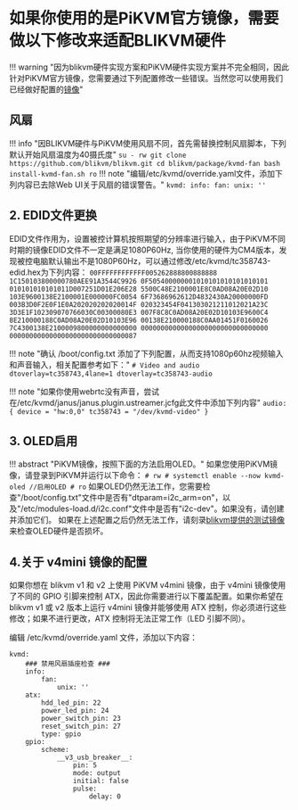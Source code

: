 # 如果你使用的是PiKVM官方镜像，需要做以下修改来适配BLIKVM硬件
!!! warning "因为blikvm硬件实现方案和PiKVM硬件实现方案并不完全相同，因此针对PiKVM官方镜像，您需要通过下列配置修改一些错误。当然您可以使用我们已经做好配置的[镜像](./flashing_os.md)"

## **风扇**
!!! info "因BLIKVM硬件与PiKVM使用风扇不同，首先需替换控制风扇脚本，下列默认开始风扇温度为40摄氏度"
    ```
    su -
    rw
    git clone https://github.com/blikvm/blikvm.git
    cd blikvm/package/kvmd-fan
    bash install-kvmd-fan.sh
    ro
    ```
!!! note "编辑/etc/kvmd/override.yaml文件，添加下列内容已去除Web UI关于风扇的错误警告。"
    ```
    kvmd:
        info:
            fan:
                unix: ''
    ```

## 2. **EDID文件更换**
EDID文件作用为，设置被控计算机按照期望的分辨率进行输入，由于PiKVM不同时期的镜像EDID文件不一定是满足1080P60Hz, 当你使用的硬件为CM4版本，发现被控电脑默认输出不是1080P60Hz，可以通过修改/etc/kvmd/tc358743-edid.hex为下列内容：
    ```
    00FFFFFFFFFFFF005262888800888888
    1C150103800000780AEE91A3544C9926
    0F505400000001010101010101010101
    010101010101011D007251D01E206E28
    5500C48E2100001E8C0AD08A20E02D10
    103E9600138E2100001E000000FC0054
    6F73686962612D4832430A20000000FD
    003B3D0F2E0F1E0A202020202020014F
    020323454F041303021211012021A23C
    3D3E1F102309070766030C00300080E3
    007F8C8C0AD08A20E02D10103E9600C4
    8E210000188C0AD08A20E02D10103E96
    00138E210000188C0AA01451F0160026
    7C4300138E2100009800000000000000
    00000000000000000000000000000000
    00000000000000000000000000000087
    ```

!!! note "确认 /boot/config.txt 添加了下列配置，从而支持1080p60hz视频输入和声音输入，相关配置参考如下："
    ```
    # Video and audio
    dtoverlay=tc358743,4lane=1
    dtoverlay=tc358743-audio
    ```

!!! note "如果你使用webrtc没有声音，尝试在/etc/kvmd/janus/janus.plugin.ustreamer.jcfg此文件中添加下列内容"
    ```
    audio: {
        device = "hw:0,0"
        tc358743 = "/dev/kvmd-video"
    }
    ```
## 3. **OLED启用**
!!! abstract "PiKVM镜像，按照下面的方法启用OLED。"
    如果您使用PiKVM镜像，请登录到PiKVM并运行以下命令：
    ```
    # rw
    # systemctl enable --now kvmd-oled //启用OLED
    # ro
    ```
    如果OLED仍然无法工作，您需要检查"/boot/config.txt"文件中是否有"dtparam=i2c_arm=on"，以及"/etc/modules-load.d/i2c.conf"文件中是否有"i2c-dev"。如果没有，请创建并添加它们。
    如果在上述配置之后仍然无法工作，请刻录[blikvm提供的测试镜像](./flashing_os.md)来检查OLED硬件是否损坏。

## 4.**关于 v4mini 镜像的配置**
如果你想在 blikvm v1 和 v2 上使用 PiKVM v4mini 镜像，由于 v4mini 镜像使用了不同的 GPIO 引脚来控制 ATX，因此你需要进行以下覆盖配置。如果你希望在 blikvm v1 或 v2 版本上运行 v4mini 镜像并能够使用 ATX 控制，你必须进行这些修改；如果不进行更改，ATX 控制将无法正常工作（LED 引脚不同）。

编辑 /etc/kvmd/override.yaml 文件，添加以下内容：
```
kvmd:
    ### 禁用风扇插座检查 ###
    info:
        fan:
            unix: ''
    atx:
        hdd_led_pin: 22
        power_led_pin: 24
        power_switch_pin: 23
        reset_switch_pin: 27
        type: gpio
    gpio:
        scheme:
            __v3_usb_breaker__:
                pin: 5
                mode: output
                initial: false
                pulse:
                    delay: 0
```